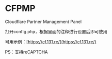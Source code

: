 # CFPMP
Cloudflare Partner Management Panel

打开config.php，根据里面的注释进行设置后即可使用

可用示例：[https://cf.131.re/](https://cf.131.re/)

PS：支持reCAPTCHA
